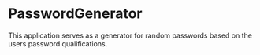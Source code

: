 # PasswordGenerator
This application serves as a generator for random passwords based on the users password qualifications.
